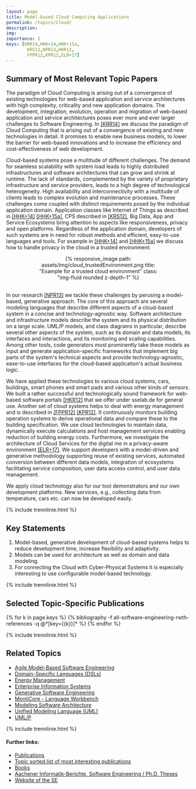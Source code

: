 ```yaml
---
layout: page
title: Model-based Cloud Computing Applications
permalink: /topics/Cloud/
description:
img:
importance: 1
keys: [KRR14,HHK+14,HHK+15a,
        KRS12,NPR13,HKR12,
        FPPR12,KPR12,ELR+17]
---
```


## Summary of Most Relevant Topic Papers

The paradigm of Cloud Computing is arising out of a convergence of
existing technologies for web-based application and service
architectures with high complexity, criticality and new application
domains.
The development,
integration, evolution, operation and migration of web-based
application and service architectures poses ever more
and ever larger challenges to Software Engineering. In [[KRR14]](#KRR14) we
discuss the paradigm of Cloud Computing that is arising out of a convergence
of existing and new technologies in detail. It promises to enable new
business models, to lower the barrier for web-based innovations and to
increase the efficiency and cost-effectiveness of web development.

Cloud-based systems pose a multitude of different challenges. The demand for
seamless scalability with system load leads to highly distributed
infrastructures and software architectures that can grow and shrink at
runtime. The lack of standards, complemented by the variety of proprietary
infrastructure and service providers, leads to a high degree of technological
heterogeneity. High availability and interconnectivity with a multitude of
clients leads to complex evolution and maintenance processes. These
challenges come coupled with distinct requirements posed by the individual
application domain. Application classes like Internet of Things as described
in [[HHK+14]](#HHK+14) [[HHK+15a]](#HHK+15a), CPS described in [[KRS12]](#KRS12),
Big Data, App and
Service Ecosystems bring attention to aspects like responsiveness, privacy
and open platforms. Regardless of the application domain, developers of such
systems are in need for robust methods and efficient, easy-to-use languages
and tools. For example in [[HHK+14]](#HHK+14) and [[HHK+15a]](#HHK+15a) we discuss how to
handle privacy in the cloud in a trusted environment:

<center>
<div class="row" style="width: 70%">
    <div class="col-sm mt-3 mt-md-0">
        {% responsive_image path: assets/img/cloud_trustedEnvironment.png
        title: "Example for a trusted cloud environment" 
        class: "img-fluid rounded z-depth-1" %}
    </div>
</div>
</center>
<br />

In our research [[NPR13]](#NPR13) we tackle these challenges by perusing a model-based,
generative approach. The core of this approach are several modeling languages
that describe different aspects of a cloud-based system in a concise and
technology-agnostic way. Software architecture and infrastructure models
describe the system and its physical distribution on a large scale. UML/P
models, and class diagrams in particular, describe several other aspects of
the system, such as its domain and data models, its interfaces and
interactions, and its monitoring and scaling capabilities. Among other tools,
code generators most prominently take these models as input and generate
application-specific frameworks that implement big parts of the system's
technical aspects and provide technology-agnostic, ease-to-use interfaces for
the cloud-based application's actual business logic.

We have applied these technologies to various cloud systems, cars, buildings,
smart phones and smart pads and various other kinds of sensors. We built a
rather successful and technologically sound framework for web-based software
portals [[HKR12]](#HKR12) that we offer under sselab.de for general use. Another
set of cloud systems helps to deal with energy management and is described in
[[FPPR12]](#FPPR12) [[KPR12]](#KPR12). It continuously monitors building operation systems to
derive operational data and compare these to the building specification. We use
cloud technologies to maintain data, dynamically execute calculations and
host management services enabling reduction of building energy costs.
Furthermore, we investigate the architecture of Cloud Services for
the digital me in a privacy-aware environment [[ELR+17]](#ELR+17).
We support developers with a model-driven and generative methodology
supporting reuse of existing services, automated conversion between different
data models, integration of ecosystems facilitating service composition,
user data access control, and user data management.

We apply cloud technology also for our tool demonstrators and our own
development platforms. New services, e.g., collecting data from temperature,
cars etc. can now be developed easily.


{% include trennlinie.html %}

## Key Statements
1. Model-based, generative development of cloud-based systems helps to reduce 
development time, increase flexibility and adaptivity.
2. Models can be used for architecture as well as domain and data modeling.
3. For connecting the Cloud with Cyber-Physical Systems it is especially 
interesting to use configurable model-based technology.

{% include trennlinie.html %}

## Selected Topic-Specific Publications

<div class="publications">
  {% for k in page.keys %}
    {% bibliography -f all-software-engineering-rwth-references -q @*[key={{k}}]* %}
  {% endfor %}
</div>

{% include trennlinie.html %}

## Related Topics
- [Agile Model-Based Software Engineering](/topics/Agile-MBSE)
- [Domain-Specific Languages (DSLs)](/topics/Domain-Specific-Languages)
- [Energy Management](/topics/Energy-Management)
- [Enterprise Information Systems](/topics/Enterprise-Information-Systems)
- [Generative Software Engineering](/topics/Generative-SE)
- [MontiCore - Language Workbench](/topics/MontiCore)
- [Modeling Software Architecture](/topics/Software-Architecture)
- [Unified Modeling Language (UML)](/topics/Unified-Modeling-Language)
- [UML/P](/topics/UML-P)

{% include trennlinie.html %}

#### Further links:

- [Publications](/publications)
- [Topic sorted list of most interesting publications](/topics)
- [Books](/books)
- [Aachener Informatik-Berichte, Software Engineering / Ph.D. Theses](/phdtheses)
- [Website of the SE](https://www.se-rwth.de)
